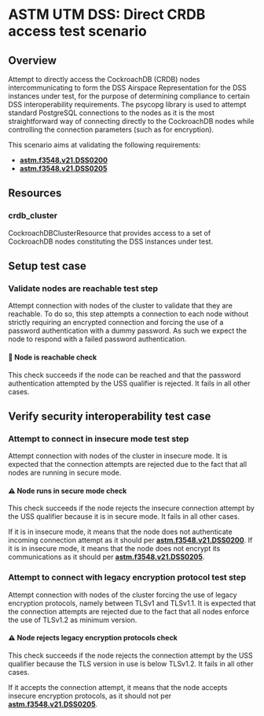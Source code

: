 # ASTM UTM DSS: Direct CRDB access test scenario

## Overview

Attempt to directly access the CockroachDB (CRDB) nodes intercommunicating to form the DSS Airspace Representation for the DSS instances under test, for the purpose of determining compliance to certain DSS interoperability requirements.
The psycopg library is used to attempt standard PostgreSQL connections to the nodes as it is the most straightforward way of connecting directly to the CockroachDB nodes while controlling the connection parameters (such as for encryption).

This scenario aims at validating the following requirements:
- **[astm.f3548.v21.DSS0200](../../../../requirements/astm/f3548/v21.md)**
- **[astm.f3548.v21.DSS0205](../../../../requirements/astm/f3548/v21.md)**

## Resources
### crdb_cluster
CockroachDBClusterResource that provides access to a set of CockroachDB nodes constituting the DSS instances under test.

## Setup test case
### Validate nodes are reachable test step
Attempt connection with nodes of the cluster to validate that they are reachable.
To do so, this step attempts a connection to each node without strictly requiring an encrypted connection and forcing the use of a password authentication with a dummy password.
As such we expect the node to respond with a failed password authentication.

#### 🛑 Node is reachable check
This check succeeds if the node can be reached and that the password authentication attempted by the USS qualifier is rejected.
It fails in all other cases.

## Verify security interoperability test case
### Attempt to connect in insecure mode test step
Attempt connection with nodes of the cluster in insecure mode.
It is expected that the connection attempts are rejected due to the fact that all nodes are running in secure mode.

#### ⚠️ Node runs in secure mode check
This check succeeds if the node rejects the insecure connection attempt by the USS qualifier because it is in secure mode.
It fails in all other cases.

If it is in insecure mode, it means that the node does not authenticate incoming connection attempt as it should per **[astm.f3548.v21.DSS0200](../../../../requirements/astm/f3548/v21.md)**.
If it is in insecure mode, it means that the node does not encrypt its communications as it should per **[astm.f3548.v21.DSS0205](../../../../requirements/astm/f3548/v21.md)**.

### Attempt to connect with legacy encryption protocol test step
Attempt connection with nodes of the cluster forcing the use of legacy encryption protocols, namely between TLSv1 and TLSv1.1.
It is expected that the connection attempts are rejected due to the fact that all nodes enforce the use of TLSv1.2 as minimum version.

#### ⚠️ Node rejects legacy encryption protocols check
This check succeeds if the node rejects the connection attempt by the USS qualifier because the TLS version in use is below TLSv1.2.
It fails in all other cases.

If it accepts the connection attempt, it means that the node accepts insecure encryption protocols, as it should not per **[astm.f3548.v21.DSS0205](../../../../requirements/astm/f3548/v21.md)**.
